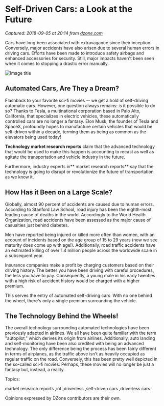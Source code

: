 # Self-Driven Cars: a Look at the Future

_Captured: 2018-09-05 at 20:14 from [dzone.com](https://dzone.com/articles/self-driven-cars-a-perspective-on-future?edition=391198&utm_source=Weekly%20Digest&utm_medium=email&utm_campaign=Weekly%20Digest%202018-09-05)_

Cars have long been associated with extravagance since their inception. Conversely, major accidents have also arisen due to several human errors in driving cars. Efforts have been made to introduce safety airbags and enhanced accessories for security. Still, major impacts haven't been seen when it comes to stopping a drastic error manually.

![Image title](https://dzone.com/storage/temp/10094487-driverless-blog.jpg)

## **Automated Cars, Are They a Dream?**

Flashback to your favorite sci-fi movies -- we get a hold of self-driving automatic cars. However, one question always remains: is it possible to do so? Thanks to Tesla, a multinational corporation based in Palo Alto, California, that specializes in electric vehicles, these automatically controlled cars are no longer a fantasy. Elon Musk, the founder of Tesla and SpaceX, profoundly hopes to manufacture certain vehicles that would be self-driven within a decade, terming them as being as common as the elevators being used today!

**Technology market research reports** claim that the advanced technology that would be used to make this happen is accounting to recast as well as agitate the transportation and vehicle industry in the future.

Furthermore, industry experts in** market research reports** say that the technology is going to disrupt or revolutionize the future of transportation as we know it.

## **How Has it Been on a Large Scale?**

Globally, almost 90 percent of accidents are caused due to human errors. According to Stanford Law School, road injury has been the eighth-most leading cause of deaths in the world. Accordingly to the World Health Organization, road accidents have been assessed as the major cause of casualties just behind diabetes.

Men have reported being injured or killed more often than women, with an account of incidents based on the age group of 15 to 29 years (now we see maturity does come up with age!). Additionally, road traffic accidents have an estimated killing of over 1.4 million people across the worldwide scale in a subsequent year.

Insurance companies make a profit by charging customers based on their driving history. The better you have been driving with careful procedures, the less you have to pay. Consequently, a young male in his early twenties with a high risk of accident history would be charged with a higher premium.

This serves the entry of automated self-driving cars. With no one behind the wheel, there's only a single premium surrounding the vehicle.

## **The Technology Behind the Wheels!**

The overall technology surrounding automated technologies have been previously adapted in airlines. We all have been quite familiar with the term "autopilot," which derives its origin from airlines. Additionally, auto landing and self-monitoring have been also credited with being an advanced technology. The only difference being the process has been fairly different in terms of airplanes, as the traffic above isn't as heavily occupied as regular traffic on the road. Conversely, this has been pretty well depicted in the so-called sci-fi movies. Perhaps, these movies will no longer be just a fantasy but, instead, a reality.

Topics:

market research reports ,iot ,driverless ,self-driven cars ,driverless cars

Opinions expressed by DZone contributors are their own.
